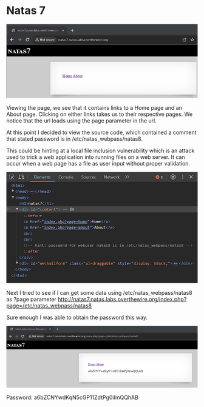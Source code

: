 # Natas 7

![Default web page appearance.](../images/natas7/defaultPage.png)

Viewing the page, we see that it contains links to a Home page and an About page. Clicking on either links takes us to their respective pages. We notice that the url loads using the page parameter in the url.

At this point I decided to view the source code, which contained a comment that stated password is in /etc/natas_webpass/natas8.

This could be hinting at a local file inclusion vulnerability which is an attack used to trick a web application into running files on a web server. It can occur when a web page has a file as user input without proper validation.

![Page source code.](../images/natas7/sourceCode.png)

Next I tried to see if I can get some data using /etc/natas_webpass/natas8 as ?page parameter http://natas7.natas.labs.overthewire.org/index.php?page=/etc/natas_webpass/natas8

Sure enough I was able to obtain the password this way.

![Password.](../images/natas7/password.png)

Password: a6bZCNYwdKqN5cGP11ZdtPg0iImQQhAB